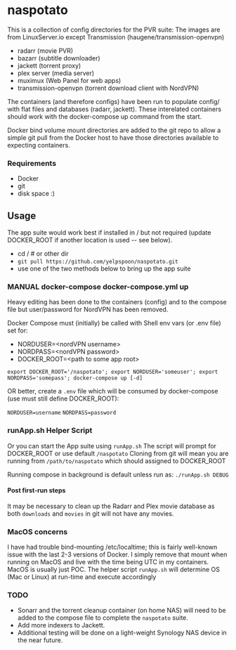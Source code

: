 # naspotato

This is a collection of config directories for the PVR suite:
The images are from LinuxServer.io except Transmission (haugene/transmission-openvpn)
 - radarr (movie PVR)
 - bazarr (subtitle downloader)
 - jackett (torrent proxy)
 - plex server (media server)
 - muximux (Web Panel for web apps)
 - transmission-openvpn (torrent download client with NordVPN)

The containers (and therefore configs) have been run to populate config/
with flat files and databases (radarr, jackett).  These interelated containers
should work with the docker-compose up command from the start.

Docker bind volume mount directories are added to the git repo to allow a simple
git pull from the Docker host to have those directories available to expecting containers.


### Requirements
 - Docker
 - git
 - disk space :)

## Usage
The app suite would work best if installed in / but not required (update DOCKER_ROOT if 
another location is used -- see below).

 - cd /  # or other dir
 - `git pull https://github.com/yelpspoon/naspotato.git`
 - use one of the two methods below to bring up the app suite

### MANUAL docker-compose docker-compose.yml up
Heavy editing has been done to the containers (config) and to the compose file
but user/password for NordVPN has been removed.

Docker Compose must (initially) be called with Shell env vars (or .env file) set for:
 - NORDUSER=\<nordVPN username>
 - NORDPASS=\<nordVPN password>
 - DOCKER_ROOT=\<path to some app root>

`export DOCKER_ROOT='/naspotato'; export NORDUSER='someuser'; export NORDPASS='somepass'; docker-compose up [-d]`

OR better, create a `.env` file which will be consumed by docker-compose (use must still define DOCKER_ROOT):

`NORDUSER=username`
`NORDPASS=password`

### runApp.sh Helper Script
Or you can start the App suite using `runApp.sh`
The script will prompt for DOCKER_ROOT or use default `/naspotato`
Cloning from git will mean you are running from `/path/to/naspotato` which should assigned to DOCKER_ROOT

Running compose in background is default unless run as: `./runApp.sh DEBUG`

#### Post first-run steps
It may be necessary to clean up the Radarr and Plex movie database as both `downloads` and `movies` in git will not have any movies.

### MacOS concerns
I have had trouble bind-mounting /etc/localtime; this is fairly well-known issue with the last 2-3 versions of Docker.
I simply remove that mount when running on MacOS and live with the time being UTC in my containers.  MacOS is usually just POC.
The helper script `runApp.sh` will determine OS (Mac or Linux) at run-time and execute accordingly

### TODO
 - Sonarr and the torrent cleanup container (on home NAS) will need to be added to the compose file to complete the `naspotato` suite.
 - Add more indexers to Jackett.
 - Additional testing will be done on a light-weight Synology NAS device in the near future.
